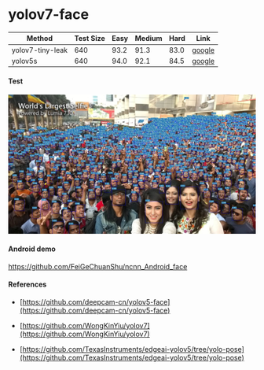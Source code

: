 # yolov7-face


| Method           |  Test Size | Easy  | Medium | Hard  | Link  |
| -----------------| ---------- | ----- | ------ | ----- | ----- |
| yolov7-tiny-leak | 640        | 93.2  | 91.3   | 83.0  | [google](https://drive.google.com/file/d/1B2F5YuERfMEfJeRXfz5oMxI8wcZLmvFJ/view?usp=sharing) |
| yolov5s          | 640        | 94.0  | 92.1   | 84.5  | [google](https://drive.google.com/file/d/1V7BMMTRk89YzoPHTw6qW3KSOwU_rlBGq/view?usp=sharing) |


#### Test

![](data/images/result.jpg)


#### Android demo

https://github.com/FeiGeChuanShu/ncnn_Android_face

#### References

* [https://github.com/deepcam-cn/yolov5-face](https://github.com/deepcam-cn/yolov5-face)

* [https://github.com/WongKinYiu/yolov7](https://github.com/WongKinYiu/yolov7)

* [https://github.com/TexasInstruments/edgeai-yolov5/tree/yolo-pose](https://github.com/TexasInstruments/edgeai-yolov5/tree/yolo-pose)
